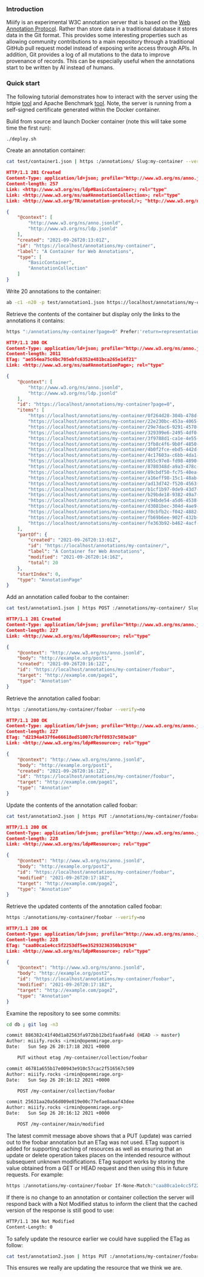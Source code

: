 ### Introduction

Miiify is an experimental W3C annotation server that is based on the [Web Annotation Protocol](https://www.w3.org/TR/annotation-protocol/). Rather than store data in a traditional database it stores data in the Git format. This provides some interesting properties such as allowing community contributions to a main repository through a traditional GitHub pull request model instead of exposing write access through APIs. In addition, Git provides a log of all mutations to the data to improve provenance of records. This can be especially useful when the annotations start to be written by AI instead of humans. 

### Quick start

The following tutorial demonstrates how to interact with the server using the httpie [tool](https://httpie.io/) and Apache Benchmark [tool](https://httpd.apache.org/docs/2.4/programs/ab.html). Note, the server is running from a self-signed certificate generated within the Docker container.

Build from source and launch Docker container (note this will take some time the first run):
```bash
./deploy.sh
```

Create an annotation container:
```bash
cat test/container1.json | https :/annotations/ Slug:my-container --verify=no
```

```json
HTTP/1.1 201 Created
Content-Type: application/ld+json; profile="http://www.w3.org/ns/anno.jsonld"
Content-length: 257
Link: <http://www.w3.org/ns/ldp#BasicContainer>; rel="type"
Link: <http://www.w3.org/ns/oa#AnnotationCollection>; rel="type"
Link: <http://www.w3.org/TR/annotation-protocol/>; "http://www.w3.org/ns/ldp#constrainedBy"

{
    "@context": [
        "http://www.w3.org/ns/anno.jsonld",
        "http://www.w3.org/ns/ldp.jsonld"
    ],
    "created": "2021-09-26T20:13:01Z",
    "id": "https://localhost/annotations/my-container",
    "label": "A Container for Web Annotations",
    "type": [
        "BasicContainer",
        "AnnotationCollection"
    ]
}
```

Write 20 annotations to the container:
```bash
ab -c1 -n20 -p test/annotation1.json https://localhost/annotations/my-container/
```

Retrieve the contents of the container but display only the links to the annotations it contains:
```bash
https ":/annotations/my-container?page=0" Prefer:'return=representation;include="http://www.w3.org/ns/oa#PreferContainedIRIs"' --verify=no
```

```json
HTTP/1.1 200 OK
Content-Type: application/ld+json; profile="http://www.w3.org/ns/anno.jsonld"
Content-length: 2011
ETag: "ae554ea75c6bc705ebfc6352e481bca265e14f21"
Link: <http://www.w3.org/ns/oa#AnnotationPage>; rel="type"

{
    "@context": [
        "http://www.w3.org/ns/anno.jsonld",
        "http://www.w3.org/ns/ldp.jsonld"
    ],
    "id": "https://localhost/annotations/my-container?page=0",
    "items": [
        "https://localhost/annotations/my-container/0f264d28-304b-478d-adb8-d9520152a14a",
        "https://localhost/annotations/my-container/22e230bc-453a-4065-833b-f6e9cae5e795",
        "https://localhost/annotations/my-container/29e7dac6-9291-4570-b1f0-8060fdcca745",
        "https://localhost/annotations/my-container/329399e6-2495-4df0-9043-d2b3a21737ea",
        "https://localhost/annotations/my-container/3f9788d1-ca1e-4e55-a76f-d862eeaa8b15",
        "https://localhost/annotations/my-container/3fb8c4f6-9b0f-4850-89b3-1529ba0529ec",
        "https://localhost/annotations/my-container/4b0f2fce-ebd5-442d-83c3-90fd73978b45",
        "https://localhost/annotations/my-container/4c17603a-c6bb-4da1-b982-c8aa6f227e84",
        "https://localhost/annotations/my-container/855c97e8-fd98-4890-8a23-4e9a9e922435",
        "https://localhost/annotations/my-container/8780348d-a9a3-478c-9ef6-314af741b396",
        "https://localhost/annotations/my-container/89cbdf50-fc75-40ea-a46c-1152661ce890",
        "https://localhost/annotations/my-container/a16eff98-15c1-48ab-bec0-bbd6920fb700",
        "https://localhost/annotations/my-container/ad13d742-f520-4563-ad03-938d963bbf5e",
        "https://localhost/annotations/my-container/b1cf1b97-0de9-43d7-be7a-a831d80aaf1c",
        "https://localhost/annotations/my-container/b29bde18-9382-49a7-9f4f-03fa27700b7f",
        "https://localhost/annotations/my-container/c94bde54-a5d6-4538-8590-5ce9154afe50",
        "https://localhost/annotations/my-container/d3081bec-304d-4ae9-8bd1-94c70ed2dce1",
        "https://localhost/annotations/my-container/f0cbfb2c-f042-4882-b125-6f12cc20ebe3",
        "https://localhost/annotations/my-container/fb69b6ee-902f-432b-a2cd-05d659f056b3",
        "https://localhost/annotations/my-container/fe363b92-b462-4acf-925d-805ca7f87572"
    ],
    "partOf": {
        "created": "2021-09-26T20:13:01Z",
        "id": "https://localhost/annotations/my-container/",
        "label": "A Container for Web Annotations",
        "modified": "2021-09-26T20:14:16Z",
        "total": 20
    },
    "startIndex": 0,
    "type": "AnnotationPage"
}
```

Add an annotation called foobar to the container:
```bash
cat test/annotation1.json | https POST :/annotations/my-container/ Slug:foobar --verify=no
```

```json
HTTP/1.1 201 Created
Content-Type: application/ld+json; profile="http://www.w3.org/ns/anno.jsonld"
Content-length: 227
Link: <http://www.w3.org/ns/ldp#Resource>; rel="type"

{
    "@context": "http://www.w3.org/ns/anno.jsonld",
    "body": "http://example.org/post1",
    "created": "2021-09-26T20:16:12Z",
    "id": "https://localhost/annotations/my-container/foobar",
    "target": "http://example.com/page1",
    "type": "Annotation"
}
```

Retrieve the annotation called foobar:
```bash
https :/annotations/my-container/foobar --verify=no
```

```json
HTTP/1.1 200 OK
Content-Type: application/ld+json; profile="http://www.w3.org/ns/anno.jsonld"
Content-length: 227
ETag: "d2194a437f6e66618ed51007c7bff0937c503e10"
Link: <http://www.w3.org/ns/ldp#Resource>; rel="type"

{
    "@context": "http://www.w3.org/ns/anno.jsonld",
    "body": "http://example.org/post1",
    "created": "2021-09-26T20:16:12Z",
    "id": "https://localhost/annotations/my-container/foobar",
    "target": "http://example.com/page1",
    "type": "Annotation"
}
```

Update the contents of the annotation called foobar:
```bash
cat test/annotation2.json | https PUT :/annotations/my-container/foobar --verify=no
```

```json
HTTP/1.1 200 OK
Content-Type: application/ld+json; profile="http://www.w3.org/ns/anno.jsonld"
Content-length: 228
Link: <http://www.w3.org/ns/ldp#Resource>; rel="type"

{
    "@context": "http://www.w3.org/ns/anno.jsonld",
    "body": "http://example.org/post2",
    "id": "https://localhost/annotations/my-container/foobar",
    "modified": "2021-09-26T20:17:18Z",
    "target": "http://example.com/page2",
    "type": "Annotation"
}
```

Retrieve the updated contents of the annotation called foobar:
```bash
https :/annotations/my-container/foobar --verify=no
```

```json
HTTP/1.1 200 OK
Content-Type: application/ld+json; profile="http://www.w3.org/ns/anno.jsonld"
Content-length: 228
ETag: "caa80ca1e4cc5f2253df5ee35293236350b19194"
Link: <http://www.w3.org/ns/ldp#Resource>; rel="type"

{
    "@context": "http://www.w3.org/ns/anno.jsonld",
    "body": "http://example.org/post2",
    "id": "https://localhost/annotations/my-container/foobar",
    "modified": "2021-09-26T20:17:18Z",
    "target": "http://example.com/page2",
    "type": "Annotation"
}
```

Examine the repository to see some commits:
```bash
cd db ; git log -n3
```

```bash
commit 886382c41f40d1a82563fa972bb12bd1faa6fa4d (HEAD -> master)
Author: miiify.rocks <irmin@openmirage.org>
Date:   Sun Sep 26 20:17:18 2021 +0000

    PUT without etag /my-container/collection/foobar

commit 46781a655b17e00943e910c57cac2f516567c509
Author: miiify.rocks <irmin@openmirage.org>
Date:   Sun Sep 26 20:16:12 2021 +0000

    POST /my-container/collection/foobar

commit 25631aa20a56d009e819e00c77efae8aaaf43dee
Author: miiify.rocks <irmin@openmirage.org>
Date:   Sun Sep 26 20:16:12 2021 +0000

    POST /my-container/main/modified
```

The latest commit message above shows that a PUT (update) was carried out to the foobar annotation but an ETag was not used. ETag support is added for supporting caching of resources as well as ensuring that an update or delete operation takes places on the intended resource without subsequent unknown modifications. ETag support works by storing the value obtained from a GET or HEAD request and then using this in future requests. For example:
```bash
https :/annotations/my-container/foobar If-None-Match:"caa80ca1e4cc5f2253df5ee35293236350b19194" --verify=no 
```
If there is no change to an annotation or container collection the server will respond back with a Not Modified status to inform the client that the cached version of the response is still good to use:
```bash
HTTP/1.1 304 Not Modified
Content-Length: 0
```

To safely update the resource earlier we could have supplied the ETag as follow:
```bash
cat test/annotation2.json | https PUT :/annotations/my-container/foobar If-Match: "d2194a437f6e66618ed51007c7bff0937c503e10" --verify=no
```
This ensures we really are updating the resource that we think we are.


